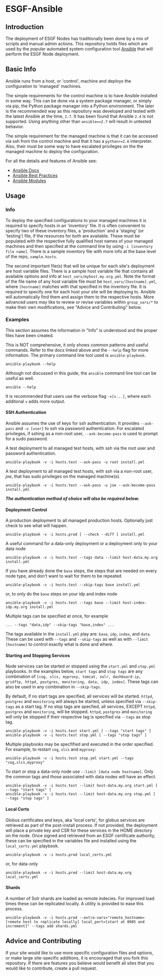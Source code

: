 # ESGF-Ansible

## Introduction

The deployment of ESGF Nodes has traditionally been done by a mix of scripts and manual admin actions. This repository holds files which are used by the popular automated system configuration tool [Ansible](https://www.ansible.com/) that will perform the ESGF Node deployment.

## Basic Info

Ansible runs from a host, or 'control', machine and deploys the configuration to 'managed' machines. 

The simple requirements for the control machine is to have Ansible installed in some way. This can be done via a system package manager, or simply via pip, the Python package manager into a Python environment. The later is the recommended way as this repository was developed and tested with the latest Ansible at the time, `2.7`. It has been found that Ansible `2.4` is not supported. Using anything other than `ansible==2.7` will result in untested behavior.

The simple requirement for the managed machine is that it can be accessed via ssh from the control machine and that it has a `python>=2.6` interpreter. Also, their must be some way to have escalated privileges on the the managed machine to deploy the configuration.

For all the details and features of Ansible see:
- [Ansible Docs](https://docs.ansible.com/)
- [Ansible Best Practices](https://docs.ansible.com/ansible/latest/user_guide/playbooks_best_practices.html)
- [Ansible Modules](https://docs.ansible.com/ansible/latest/modules/modules_by_category.html)

## Usage

### Info
To deploy the specified configurations to your managed machines it is required to specify hosts in an 'inventory' file. It is often convenient to specify two of these inventory files, a 'production' and a 'staging' (or 'testing') file, if the resources for both are available. These must be populated with the respective fully qualified host names of your managed machines and then specified at the command line by using `-i [inventory file name]`. There is a sample inventory file with more info at the base level of the repo, `sample.hosts`.

The second important file(s) that will be unique for each site's deployment are host variable files. There is a sample host variable file that contains all available options and info at `host_vars/myhost.my.org.yml`. Note the format of the file name of any host variable file must be `host_vars/[hostname].yml`, where `[hostname]` matches with that specified in the inventory file. It is required to specify one for each host your site will be deploying to. Ansible will automatically find them and assign them to the respective hosts. More advanced users may like to review or revise variables within `group_vars/*` to make their own modifications, see "Advice and Contributing" below.

### Examples

This section assumes the information in "Info" is understood and the proper files have been created.

This is NOT comprehensive, it only shows common patterns and useful commands. Refer to the docs linked above and the `--help` flag for more information.
The primary command line tool used is `ansible-playbook`.
```
ansible-playbook --help
```

Although not discussed in this guide, the `ansible` command line tool can be useful as well.
```
ansible --help
```

It is recommended that users use the verbose flag `-v[v...]`, where each additonal `v` adds more output.

#### SSH Authentication
Ansible assumes the use of keys for ssh authentication. It provides `--ask-pass` and `-u [user]` to ssh via password authentication. For escalated privileges, if sshing as a non-root user, `--ask-become-pass` is used to prompt for a sudo password.

A test deployment to all managed test hosts, with ssh via the root user and password authentication.
```
ansible-playbook -v -i hosts.test --ask-pass -u root install.yml
```

A test deployment to all managed test hosts, with ssh via a non-root user, *joe*, that has sudo privileges on the managed machine(s).
```
ansible-playbook -v -i hosts.test --ask-pass -u joe --ask-become-pass install.yml
```

__*The authentication method of choice will also be required below.*__

#### Deployment Control
A production deployment to all managed production hosts. Optionally just check to see what will happen.
```
ansible-playbook -v -i hosts.prod [ --check --diff ] install.yml
```

A useful command for a data-only deployment or a deployment only to your data node
```
ansible-playbook -v -i hosts.test --tags data --limit host-data.my.org install.yml
```

If you have already done the `base` steps, the steps that are needed on every node type, and don't want to wait for them to be repeated
```
ansible-playbook -v -i hosts.test --skip-tags base install.yml
```
or, to only do the `base` steps on your idp and index node
```
ansible-playbook -v -i hosts.test --tags base --limit host-index-idp.my.org install.yml
```

Multiple tags can be specified at once, for example 
```
... --tags "data,idp" --skip-tags "base,index" ...
```

The tags available in the `install.yml` play are: `base`, `idp`, `index`, and `data`.
These can be used with `--tags` and `--skip-tags` as well as with `--limit [hostname]` to control exactly what is done and where.

#### Starting and Stopping Services
Node services can be started or stopped using the `start.yml` and `stop.yml` playbooks. In the examples below, `start tags` and `stop tags` are any combination of `[cog, slcs, myproxy, tomcat, solr, dashboard-ip, gridftp, httpd, postgres, monitoring, data, idp, index]`. These tags can also be used in any combination in `--skip-tags`.

 By default, if no start tags are specified, all services will be started. `httpd`, `postgres` and `monitoring` will always be started, unless specified via `--skip-tags` as a start tag. If no stop tags are specfied, all services, EXCEPT `httpd`, `postgres` and `monitoring`, will be stopped. `httpd`, `postgres` and `monitoring` will only be stopped if their respective tag is specified via `--tags` as stop tag.
```
ansible-playbook -v -i hosts.test start.yml [ --tags "start tags" ]
ansible-playbook -v -i hosts.test stop.yml [ --tags "stop tags" ]
```

Multiple playbooks may be specfified and executed in the order specified. For example, to restart `cog`, `slcs` and `myproxy`:
```
ansible-playbook -v -i hosts.test stop.yml start.yml --tags "cog,slcs,myproxy"
```

To start or stop a data-only node use `--limit [data node hostname]`. Only the common tags and those associated with data nodes will have an effect.
```
ansible-playbook -v -i hosts.test --limit host-data.my.org start.yml [ --tags "start tags" ]
ansible-playbook -v -i hosts.test --limit host-data.my.org stop.yml [ --tags "stop tags" ]
```

#### Local Certs
Globus certificates and keys, aka 'local certs', for globus services are retrieved as part of the post-install process. If not provided, the deployment will place a private key and CSR for these services in the HOME directory on the node. Once signed and retrieved from an ESGF certificate authority, these can be specified in the variables file and installed using the `local_certs.yml` playbook.
```
ansible-playbook -v -i hosts.prod local_certs.yml
```
or, for data-only
```
ansible-playbook -v -i hosts.prod --limit host-data.my.org local_certs.yml
```

#### Shards
A number of Solr shards are loaded as remote indecies. For improved load times these can be replicated locally. A utility is provided to ease this process.
```
ansible-playbook -v -i hosts.prod --extra-vars="remote_hostname=[remote host to replicate locally] local_port=[start at 8985 and increment]" --tags add shards.yml
```

## Advice and Contributing

If your site would like to use more specific configuration files and options, or make large site-specific additions, it is encouraged that you fork this repository. If there are features you believe would benefit all sites that you would like to contribute, create a pull request.